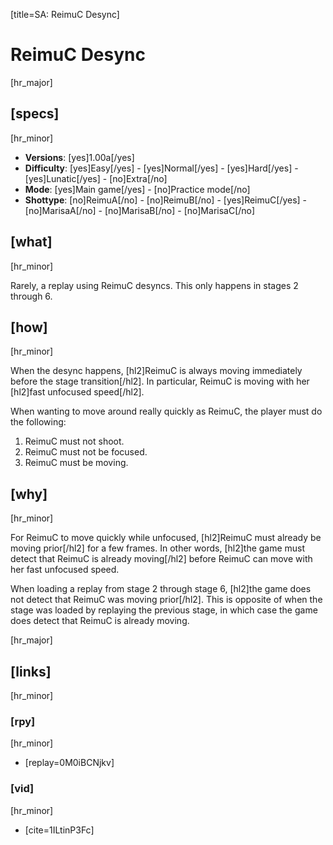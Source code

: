 [title=SA: ReimuC Desync]
# ReimuC Desync
[hr_major]

## [specs]
[hr_minor]  

* **Versions**: [yes]1.00a[/yes] 
* **Difficulty**: [yes]Easy[/yes] - [yes]Normal[/yes] - [yes]Hard[/yes] - [yes]Lunatic[/yes] - [no]Extra[/no]
* **Mode**: [yes]Main game[/yes] - [no]Practice mode[/no]
* **Shottype**: [no]ReimuA[/no] - [no]ReimuB[/no] - [yes]ReimuC[/yes] - [no]MarisaA[/no] - [no]MarisaB[/no] - [no]MarisaC[/no]

## [what]
[hr_minor]

Rarely, a replay using ReimuC desyncs. This only happens in stages 2 through 6.

## [how]
[hr_minor]

When the desync happens, [hl2]ReimuC is always moving immediately before the stage transition[/hl2]. In particular, ReimuC is moving with her [hl2]fast unfocused speed[/hl2].

When wanting to move around really quickly as ReimuC, the player must do the following:
1. ReimuC must not shoot.
2. ReimuC must not be focused.
3. ReimuC must be moving.

## [why]
[hr_minor]

For ReimuC to move quickly while unfocused, [hl2]ReimuC must already be moving prior[/hl2] for a few frames. In other words, [hl2]the game must detect that ReimuC is already moving[/hl2] before ReimuC can move with her fast unfocused speed.

When loading a replay from stage 2 through stage 6, [hl2]the game does not detect that ReimuC was moving prior[/hl2]. This is opposite of when the stage was loaded by replaying the previous stage, in which case the game does detect that ReimuC is already moving.


[hr_major]
## [links]
[hr_minor]
### [rpy]
[hr_minor]

+ [replay=0M0iBCNjkv]

### [vid]
[hr_minor]

+ [cite=1ILtinP3Fc]
